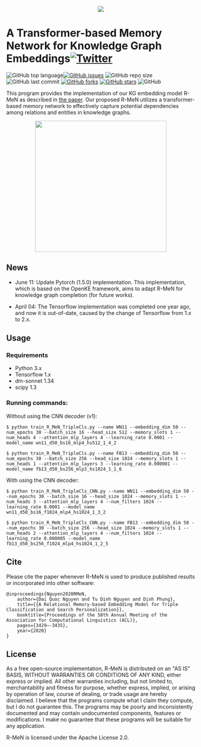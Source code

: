 <p align="center">
	<img src="https://github.com/daiquocnguyen/R-MeN/blob/master/rmen_logo.png">
</p>

# A Transformer-based Memory Network for Knowledge Graph Embeddings<a href="https://twitter.com/intent/tweet?text=Wow:&url=https%3A%2F%2Fgithub.com%2Fdaiquocnguyen%2FR-MeN%2Fblob%2Fmaster%2FREADME.md"><img alt="Twitter" src="https://img.shields.io/twitter/url?style=social&url=https%3A%2F%2Ftwitter.com%2Fdaiquocng"></a>

<img alt="GitHub top language" src="https://img.shields.io/github/languages/top/daiquocnguyen/R-MeN"><a href="https://github.com/daiquocnguyen/R-MeN/issues"><img alt="GitHub issues" src="https://img.shields.io/github/issues/daiquocnguyen/R-MeN"></a>
<img alt="GitHub repo size" src="https://img.shields.io/github/repo-size/daiquocnguyen/R-MeN">
<img alt="GitHub last commit" src="https://img.shields.io/github/last-commit/daiquocnguyen/R-MeN">
<a href="https://github.com/daiquocnguyen/R-MeN/network"><img alt="GitHub forks" src="https://img.shields.io/github/forks/daiquocnguyen/R-MeN"></a>
<a href="https://github.com/daiquocnguyen/R-MeN/stargazers"><img alt="GitHub stars" src="https://img.shields.io/github/stars/daiquocnguyen/R-MeN"></a>
<img alt="GitHub" src="https://img.shields.io/github/license/daiquocnguyen/R-MeN">

This program provides the implementation of our KG embedding model R-MeN as described in [the paper](https://www.aclweb.org/anthology/2020.acl-main.313/). Our proposed R-MeN utilizes a transformer-based memory network to effectively capture potential dependencies among relations and entities in knowledge graphs.
        
<p align="center">
	<img src="https://github.com/daiquocnguyen/R-MeN/blob/master/rmen.png" width="350">
</p>

## News

- June 11: Update Pytorch (1.5.0) implementation. This implementation, which is based on the OpenKE framework, aims to adapt R-MeN for knowledge graph completion (for future works).

- April 04: The Tensorflow implementation was completed one year ago, and now it is out-of-date, caused by the change of Tensorflow from 1.x to 2.x.

## Usage

### Requirements
- Python 3.x
- Tensorflow 1.x
- dm-sonnet 1.34
- scipy 1.3

### Running commands:

Without using the CNN decoder (v1):

	$ python train_R_MeN_TripleCls.py --name WN11 --embedding_dim 50 --num_epochs 30 --batch_size 16 --head_size 512 --memory_slots 1 --num_heads 4 --attention_mlp_layers 4 --learning_rate 0.0001 --model_name wn11_d50_bs16_mlp4_hs512_1_4_2

	$ python train_R_MeN_TripleCls.py --name FB13 --embedding_dim 50 --num_epochs 30 --batch_size 256 --head_size 1024 --memory_slots 1 --num_heads 1 --attention_mlp_layers 3 --learning_rate 0.000001 --model_name fb13_d50_bs256_mlp3_hs1024_1_1_6
	
With using the CNN decoder:

	$ python train_R_MeN_TripleCls_CNN.py --name WN11 --embedding_dim 50 --num_epochs 30 --batch_size 16 --head_size 1024 --memory_slots 1 --num_heads 3 --attention_mlp_layers 4 --num_filters 1024 --learning_rate 0.0001 --model_name wn11_d50_bs16_f1024_mlp4_hs1024_1_3_2
		
	$ python train_R_MeN_TripleCls_CNN.py --name FB13 --embedding_dim 50 --num_epochs 30 --batch_size 256 --head_size 1024 --memory_slots 1 --num_heads 2 --attention_mlp_layers 4 --num_filters 1024 --learning_rate 0.000005 --model_name fb13_d50_bs256_f1024_mlp4_hs1024_1_2_5

## Cite 

Please cite the paper whenever R-MeN is used to produce published results or incorporated into other software:

	@inproceedings{Nguyen2020RMeN,
		author={Dai Quoc Nguyen and Tu Dinh Nguyen and Dinh Phung},
		title={{A Relational Memory-based Embedding Model for Triple Classification and Search Personalization}},
		booktitle={Proceedings of the 58th Annual Meeting of the Association for Computational Linguistics (ACL)},
		pages={3429–-3435},
		year={2020}
	}

## License

As a free open-source implementation, R-MeN is distributed on an "AS IS" BASIS, WITHOUT WARRANTIES OR CONDITIONS OF ANY KIND, either express or implied. All other warranties including, but not limited to, merchantability and fitness for purpose, whether express, implied, or arising by operation of law, course of dealing, or trade usage are hereby disclaimed. I believe that the programs compute what I claim they compute, but I do not guarantee this. The programs may be poorly and inconsistently documented and may contain undocumented components, features or modifications. I make no guarantee that these programs will be suitable for any application.

R-MeN is licensed under the Apache License 2.0.
